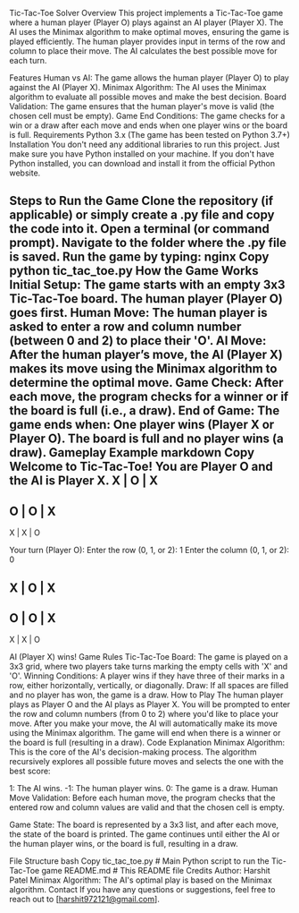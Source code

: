 Tic-Tac-Toe Solver
Overview
This project implements a Tic-Tac-Toe game where a human player (Player O) plays against an AI player (Player X). The AI uses the Minimax algorithm to make optimal moves, ensuring the game is played efficiently. The human player provides input in terms of the row and column to place their move. The AI calculates the best possible move for each turn.

Features
Human vs AI: The game allows the human player (Player O) to play against the AI (Player X).
Minimax Algorithm: The AI uses the Minimax algorithm to evaluate all possible moves and make the best decision.
Board Validation: The game ensures that the human player's move is valid (the chosen cell must be empty).
Game End Conditions: The game checks for a win or a draw after each move and ends when one player wins or the board is full.
Requirements
Python 3.x (The game has been tested on Python 3.7+)
Installation
You don't need any additional libraries to run this project. Just make sure you have Python installed on your machine. If you don't have Python installed, you can download and install it from the official Python website.

Steps to Run the Game
Clone the repository (if applicable) or simply create a .py file and copy the code into it.
Open a terminal (or command prompt).
Navigate to the folder where the .py file is saved.
Run the game by typing:
nginx
Copy
python tic_tac_toe.py
How the Game Works
Initial Setup: The game starts with an empty 3x3 Tic-Tac-Toe board. The human player (Player O) goes first.
Human Move: The human player is asked to enter a row and column number (between 0 and 2) to place their 'O'.
AI Move: After the human player’s move, the AI (Player X) makes its move using the Minimax algorithm to determine the optimal move.
Game Check: After each move, the program checks for a winner or if the board is full (i.e., a draw).
End of Game: The game ends when:
One player wins (Player X or Player O).
The board is full and no player wins (a draw).
Gameplay Example
markdown
Copy
Welcome to Tic-Tac-Toe!
You are Player O and the AI is Player X.
X | O | X
---------
O | O | X
---------
X | X | O

Your turn (Player O):
Enter the row (0, 1, or 2): 1
Enter the column (0, 1, or 2): 0

X | O | X
---------
O | O | X
---------
X | X | O

AI (Player X) wins!
Game Rules
Tic-Tac-Toe Board: The game is played on a 3x3 grid, where two players take turns marking the empty cells with 'X' and 'O'.
Winning Conditions: A player wins if they have three of their marks in a row, either horizontally, vertically, or diagonally.
Draw: If all spaces are filled and no player has won, the game is a draw.
How to Play
The human player plays as Player O and the AI plays as Player X.
You will be prompted to enter the row and column numbers (from 0 to 2) where you'd like to place your move.
After you make your move, the AI will automatically make its move using the Minimax algorithm.
The game will end when there is a winner or the board is full (resulting in a draw).
Code Explanation
Minimax Algorithm: This is the core of the AI's decision-making process. The algorithm recursively explores all possible future moves and selects the one with the best score:

1: The AI wins.
-1: The human player wins.
0: The game is a draw.
Human Move Validation: Before each human move, the program checks that the entered row and column values are valid and that the chosen cell is empty.

Game State: The board is represented by a 3x3 list, and after each move, the state of the board is printed. The game continues until either the AI or the human player wins, or the board is full, resulting in a draw.

File Structure
bash
Copy
tic_tac_toe.py          # Main Python script to run the Tic-Tac-Toe game
README.md               # This README file
Credits
Author: Harshit Patel
Minimax Algorithm: The AI's optimal play is based on the Minimax algorithm.
Contact
If you have any questions or suggestions, feel free to reach out to [harshit972121@gmail.com].
